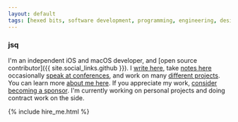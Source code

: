 ```yaml
---
layout: default
tags: [hexed bits, software development, programming, engineering, design patterns, ios, objective-c, swift, ethics]
---
```


<h3 class="branded">jsq</h3>

I'm an independent iOS and macOS developer, and [open source contributor]({{ site.social_links.github }}).
I [write here](/blog), take [notes here](https://jessesquires.github.io/TIL/) occasionally [speak at conferences](/speaking), and work on many [different projects](/projects).
You can learn more [about me here](/about).
If you appreciate my work, [consider becoming a sponsor](/sponsor).
I'm currently working on personal projects and doing contract work on the side.

{% include hire_me.html %}

